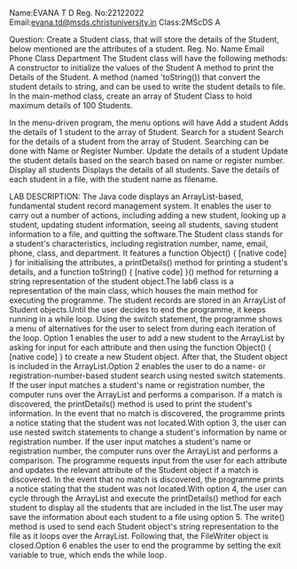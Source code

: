 Name:EVANA T D
Reg. No:22122022
Email:evana.td@msds.christuniversity.in
Class:2MScDS A

Question:
Create a Student class, that will store the details of the Student, below mentioned are the attributes of a student.
Reg. No.
Name
Email
Phone
Class
Department
The Student class will have the following methods:
A constructor to initialize the values of the Student
A method to print the Details of the Student.
A method (named 'toString()) that convert the student details to string, and can be used to write the student details to file.
In the main-method class, create an array of Student Class to hold maximum details of 100 Students.

In the menu-driven program, the menu options will have
Add a student
Adds the details of 1 student to the array of Student.
Search for a student
Search for the details of a student from the array of Student.
Searching can be done with Name or Register Number.
Update the details of a student
Update the student details based on the search based on name or register number.
Display all students
Displays the details of all students.
Save the details of each student in a file, with the student name as filename.


LAB DESCRIPTION:
The Java code displays an ArrayList-based, fundamental student record management system. It enables the user to carry out a number of actions, including adding a new student, looking up a student, updating student information, seeing all students, saving student information to a file, and quitting the software.The Student class stands for a student's characteristics, including registration number, name, email, phone, class, and department. It features a function Object() { [native code] } for initialising the attributes, a printDetails() method for printing a student's details, and a function toString() { [native code] }() method for returning a string representation of the student object.The lab6 class is a representation of the main class, which houses the main method for executing the programme. The student records are stored in an ArrayList of Student objects.Until the user decides to end the programme, it keeps running in a while loop. Using the switch statement, the programme shows a menu of alternatives for the user to select from during each iteration of the loop.
Option 1 enables the user to add a new student to the ArrayList by asking for input for each attribute and then using the function Object() { [native code] } to create a new Student object. After that, the Student object is included in the ArrayList.Option 2 enables the user to do a name- or registration-number-based student search using nested switch statements. If the user input matches a student's name or registration number, the computer runs over the ArrayList and performs a comparison. If a match is discovered, the printDetails() method is used to print the student's information. In the event that no match is discovered, the programme prints a notice stating that the student was not located.With option 3, the user can use nested switch statements to change a student's information by name or registration number. If the user input matches a student's name or registration number, the computer runs over the ArrayList and performs a comparison. The programme requests input from the user for each attribute and updates the relevant attribute of the Student object if a match is discovered. In the event that no match is discovered, the programme prints a notice stating that the student was not located.With option 4, the user can cycle through the ArrayList and execute the printDetails() method for each student to display all the students that are included in the list.The user may save the information about each student to a file using option 5. The write() method is used to send each Student object's string representation to the file as it loops over the ArrayList. Following that, the FileWriter object is closed.Option 6 enables the user to end the programme by setting the exit variable to true, which ends the while loop.
